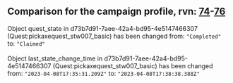 ## Comparison for the campaign profile, rvn: [74](https://github.com/PRO100KatYT/FortniteProfileRevisions/tree/main/profiles/campaign/74%20campaign.json)-[76](https://github.com/PRO100KatYT/FortniteProfileRevisions/tree/main/profiles/campaign/76%20campaign.json)

Object quest_state in d73b7d91-7aee-42a4-bd95-4e5147466307 (Quest:pickaxequest_stw007_basic) has been changed from: `"Completed"` to: `"Claimed"`
<br><br>
Object last_state_change_time in d73b7d91-7aee-42a4-bd95-4e5147466307 (Quest:pickaxequest_stw007_basic) has been changed from: `"2023-04-08T17:35:31.209Z"` to: `"2023-04-08T17:38:38.388Z"`
<br><br>
